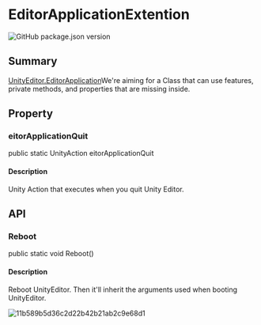 # EditorApplicationExtention

![GitHub package.json version](https://img.shields.io/github/package-json/v/katsumasa/EditorApplicationExtention?style=plastic)

## Summary

[UnityEditor.EditorApplication](https://docs.unity3d.com/ja/current/ScriptReference/EditorApplication.html)We're aiming for a Class that can use features, private methods, and properties that are missing inside.

## Property

### eitorApplicationQuit

public static UnityAction eitorApplicationQuit

#### Description

Unity Action that executes when you quit Unity Editor.


## API

### Reboot

public static void Reboot()

#### Description

Reboot UnityEditor. Then it'll inherit the arguments used when booting UnityEditor.

![11b589b5d36c2d22b42b21ab2c9e68d1](https://user-images.githubusercontent.com/29646672/150082291-34a3db47-587b-4c00-9c3c-dd3b81ab35d8.gif)
